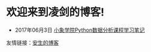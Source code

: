 # 欢迎来到凌剑的博客!

- 2017年06月3日 [小象学院Python数据分析课程学习笔记](https://tynbl.github.io/article/lj/python_xxxy/python-xxxy-readme)


友情链接：[安生的博客](https://tynbl.github.io\article\ansheng\blog-ansheng-readme)